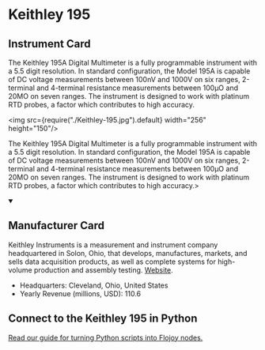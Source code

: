 
# Keithley 195

## Instrument Card

<div className="flex">

<div>

The Keithley 195A Digital Multimeter is a fully programmable instrument with a 5.5 digit resolution. In standard configuration, the Model 195A is capable of DC voltage measurements between 100nV and 1000V on six ranges, 2-terminal and 4-terminal resistance measurements between 100µO and 20MO on seven ranges. The instrument is designed to work with platinum RTD probes, a factor which contributes to high accuracy.

</div>

<img src={require("./Keithley-195.jpg").default} width="256" height="150"/>

</div>

The Keithley 195A Digital Multimeter is a fully programmable instrument with a 5.5 digit resolution. In standard configuration, the Model 195A is capable of DC voltage measurements between 100nV and 1000V on six ranges, 2-terminal and 4-terminal resistance measurements between 100µO and 20MO on seven ranges. The instrument is designed to work with platinum RTD probes, a factor which contributes to high accuracy.>

<details open>
<summary><h2>Manufacturer Card</h2></summary>

Keithley Instruments is a measurement and instrument company headquartered in Solon, Ohio, that develops, manufactures, markets, and sells data acquisition products, as well as complete systems for high-volume production and assembly testing. <a href="https://www.tek.com/en">Website</a>.

<ul>
  <li>Headquarters: Cleveland, Ohio, United States</li>
  <li>Yearly Revenue (millions, USD): 110.6</li>
</ul>
</details>

## Connect to the Keithley 195 in Python

[Read our guide for turning Python scripts into Flojoy nodes.](https://docs.flojoy.ai/custom-nodes/creating-custom-node/)


